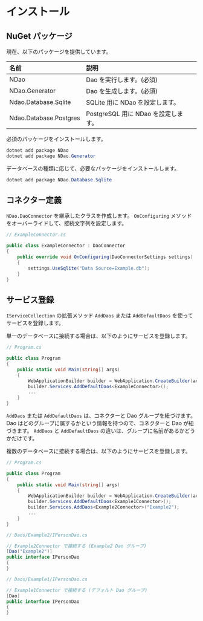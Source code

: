 # インストール

## NuGet パッケージ

現在、以下のパッケージを提供しています。

| 名前                    | 説明                           |
|:-----------------------|:-------------------------------|
| NDao                   | Dao を実行します。(必須)           |
| NDao.Generator         | Dao を生成します。(必須)           |
| Ndao.Database.Sqlite   | SQLite 用に NDao を設定します。    |
| Ndao.Database.Postgres | PostgreSQL 用に NDao を設定します。|

必須のパッケージをインストールします。

```powershell
dotnet add package NDao
dotnet add package NDao.Generator
```

データベースの種類に応じて、必要なパッケージをインストールします。

```powershell
dotnet add package NDao.Database.Sqlite
```

## コネクター定義

`NDao.DaoConnector` を継承したクラスを作成します。
`OnConfiguring` メソッドをオーバーライドして、接続文字列を設定します。

```csharp
// ExampleConnector.cs

public class ExampleConnector : DaoConnector
{
	public override void OnConfiguring(DaoConnectorSettings settings)
	{
		settings.UseSqlite("Data Source=Example.db");
	}
}
```

## サービス登録

`IServiceCollection` の拡張メソッド `AddDaos` または `AddDefaultDaos` を使ってサービスを登録します。

単一のデータベースに接続する場合は、以下のようにサービスを登録します。

```csharp
// Program.cs

public class Program
{
	public static void Main(string[] args)
	{
		WebApplicationBuilder builder = WebApplication.CreateBuilder(args);
		builder.Services.AddDefaultDaos<ExampleConnector>();
		...
	}
}
```

`AddDaos` または `AddDefaultDaos` は、コネクターと Dao グループを紐づけます。
Dao はどのグループに属するかという情報を持つので、コネクターと Dao が紐づきます。
`AddDaos` と `AddDefaultDaos` の違いは、グループに名前があるかどうかだけです。

複数のデータベースに接続する場合は、以下のようにサービスを登録します。

```csharp
// Program.cs

public class Program
{
	public static void Main(string[] args)
	{
		WebApplicationBuilder builder = WebApplication.CreateBuilder(args);
		builder.Services.AddDefaultDaos<Example1Connector>();
		builder.Services.AddDaos<Example2Connector>("Example2");
		...
	}
}
```

```csharp
// Daos/Example2/IPersonDao.cs

// Example2Connector で接続する (Example2 Dao グループ)
[Dao("Example2")]
public interface IPersonDao
{
}
```

```csharp
// Daos/Example1/IPersonDao.cs

// Example1Connector で接続する (デフォルト Dao グループ)
[Dao]
public interface IPersonDao
{
}
```
